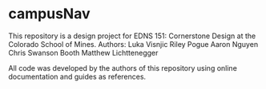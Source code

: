 # campusNav
This repository is a design project for EDNS 151: Cornerstone Design at the Colorado School of Mines.
Authors:
Luka Visnjic
Riley Pogue
Aaron Nguyen
Chris Swanson Booth
Matthew Lichttenegger

All code was developed by the authors of this repository using online documentation and guides as references.
